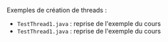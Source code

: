 Exemples de création de threads :
- `TestThread1.java` : reprise de l'exemple du cours
- `TestThread1.java` : reprise de l'exemple du cours
